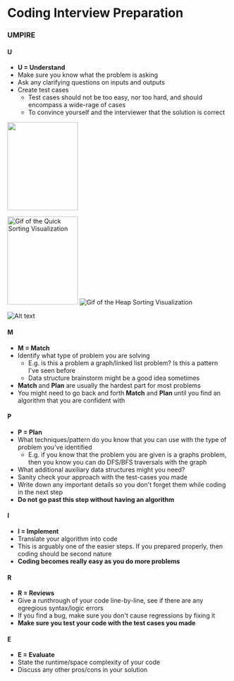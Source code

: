 # Coding Interview Preparation


### UMPIRE

#### U

- **U = Understand**
- Make sure you know what the problem is asking
- Ask any clarifying questions on inputs and outputs
- Create test cases
  * Test cases should not be too easy, nor too hard, and should encompass a wide-rage of cases
  * To convince yourself and the interviewer that the solution is correct

[<img src="Codepath-Coding-Interview/photos/U.png" height="200" width="160"/>](https://github.com/Quananhle/Data-Structure-and-Algorithms/tree/master/Codepath-Coding-Interview)


<img src="Codepath-Coding-Interview/photos/U.png" height="200" width="160" title="Quick Sorting Visualization" alt="Gif of the Quick Sorting Visualization">

<img src="https://media.giphy.com/media/cZxTGymVeHOKCQYXM7/giphy.gif" title="Heap Sorting Visualization" alt="Gif of the Heap Sorting Visualization">

![Alt text](pic/Analyzation.png?raw=true "Main page")


#### M

- **M = Match**
- Identify what type of problem you are solving
  * E.g. is this a problem a graph/linked list problem? Is this a pattern I've seen before
  * Data structure brainstorm might be a good idea sometimes
- **Match** and **Plan** are usually the hardest part for most problems
- You might need to go back and forth **Match** and **Plan** until you find an algorithm that you are confident with

#### P

- **P = Plan**
- What techniques/pattern do you know that you can use with the type of problem you've identified
  * E.g. if you know that the problem you are given is a graphs problem, then you know you can do DFS/BFS traversals with the graph 
- What additional auxiliary data structures might you need?
- Sanity check your approach with the test-cases you made
- Write down any important details so you don't forget them while coding in the next step
- **Do not go past this step without having an algorithm**

#### I

- **I = Implement**
- Translate your algorithm into code
- This is arguably one of the easier steps. If you prepared properly, then coding should be second nature
- **Coding becomes really easy as you do more problems**

#### R

- **R = Reviews**
- Give a runthrough of your code line-by-line, see if there are any egregious syntax/logic errors
- If you find a bug, make sure you don't cause regressions by fixing it
- **Make sure you test your code with the test cases you made**

#### E

- **E = Evaluate**
- State the runtime/space complexity of your code
- Discuss any other pros/cons in your solution
